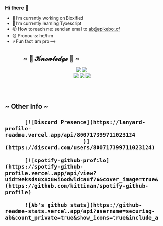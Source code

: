 ### Hi there 👋

- 🔭 I’m currently working on Bloxified
- 🌱 I’m currently learning Typescript
- 📫 How to reach me: send an email to ab@spikebot.cf
- 😄 Pronouns: he/him
- ⚡ Fun fact: am pro
-->

<h2 align="left">            ~ 📇 𝓚𝓷𝓸𝔀𝓵𝓮𝓭𝓰𝓮 📇 ~</h2>
<p>
<div>
<p align="center"> <img src="https://img.shields.io/badge/html5%20-%23E34F26.svg?&style=for-the-badge&logo=html5&logoColor=white"/> <img src="https://img.shields.io/badge/css3%20-%231572B6.svg?&style=for-the-badge&logo=css3&logoColor=white"/><br>
 <img src="https://img.shields.io/badge/node.js%20-%2343853D.svg?&style=for-the-badge&logo=node.js&logoColor=white"/> <img src="https://img.shields.io/badge/javascript%20-%23323330.svg?&style=for-the-badge&logo=javascript&logoColor=%23F7DF1E"/> <img src="https://img.shields.io/badge/git%20-%23F05033.svg?&style=for-the-badge&logo=git&logoColor=white"/> <br><br>
</p>
<br>
  
<h2 align="left">         ~ Other Info ~<h2>

  

          [![Discord Presence](https://lanyard-profile-readme.vercel.app/api/800717399711023124
                            )](https://discord.com/users/800717399711023124)
                            
          [![spotify-github-profile](https://spotify-github-profile.vercel.app/api/view?uid=9eksds8x8x8wi6odwldca8f76&cover_image=true&theme=default)](https://github.com/kittinan/spotify-github-profile)

          ![Ab's github stats](https://github-readme-stats.vercel.app/api?username=securing-ab&count_private=true&show_icons=true&include_all_commits=true&hide_border=true&count_private=true&theme=radical&bg_color=00000000)
